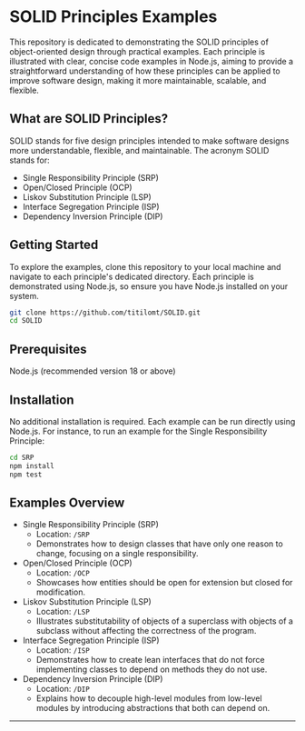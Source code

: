 # SOLID Principles Examples
This repository is dedicated to demonstrating the SOLID principles of object-oriented design through practical examples. Each principle is illustrated with clear, concise code examples in Node.js, aiming to provide a straightforward understanding of how these principles can be applied to improve software design, making it more maintainable, scalable, and flexible.

## What are SOLID Principles?
SOLID stands for five design principles intended to make software designs more understandable, flexible, and maintainable. The acronym SOLID stands for:

- Single Responsibility Principle (SRP)
- Open/Closed Principle (OCP)
- Liskov Substitution Principle (LSP)
- Interface Segregation Principle (ISP)
- Dependency Inversion Principle (DIP)

## Getting Started
To explore the examples, clone this repository to your local machine and navigate to each principle's dedicated directory. Each principle is demonstrated using Node.js, so ensure you have Node.js installed on your system.

```bash
git clone https://github.com/titilomt/SOLID.git
cd SOLID
```
## Prerequisites
Node.js (recommended version 18 or above)

## Installation
No additional installation is required. Each example can be run directly using Node.js. For instance, to run an example for the Single Responsibility Principle:

```bash
cd SRP
npm install
npm test
```

## Examples Overview
- Single Responsibility Principle (SRP)
  - Location: `/SRP`
  - Demonstrates how to design classes that have only one reason to change, focusing on a single responsibility.
- Open/Closed Principle (OCP)
  - Location: `/OCP`
  - Showcases how entities should be open for extension but closed for modification.
- Liskov Substitution Principle (LSP)
  - Location: `/LSP`
  - Illustrates substitutability of objects of a superclass with objects of a subclass without affecting the correctness of the program.
- Interface Segregation Principle (ISP)
  - Location: `/ISP`
  - Demonstrates how to create lean interfaces that do not force implementing classes to depend on methods they do not use.
- Dependency Inversion Principle (DIP)
  - Location: `/DIP`
  - Explains how to decouple high-level modules from low-level modules by introducing abstractions that both can depend on.
---